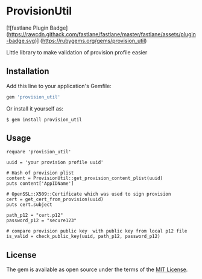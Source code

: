 # ProvisionUtil
[![fastlane Plugin Badge]
(https://rawcdn.githack.com/fastlane/fastlane/master/fastlane/assets/plugin-badge.svg)]
(https://rubygems.org/gems/provision_util)

Little library to make validation of provision profile easier 

## Installation

Add this line to your application's Gemfile:

```ruby
gem 'provision_util'
```


Or install it yourself as:

    $ gem install provision_util

## Usage

    requare 'provision_util'
    
    uuid = 'your provision profile uuid'
    
    # Hash of provision plist
    content = ProvisionUtil::get_provision_content_plist(uuid)
    puts content['AppIDName']
    
    # OpenSSL::X509::Certificate which was used to sign provision
    cert = get_cert_from_provision(uuid)
    puts cert.subject
    
    path_p12 = "cert.p12"
    password_p12 = "secure123"
    
    # compare provision public key  with public key from local p12 file
    is_valid = check_public_key(uuid, path_p12, password_p12)

## License

The gem is available as open source under the terms of the [MIT License](http://opensource.org/licenses/MIT).


